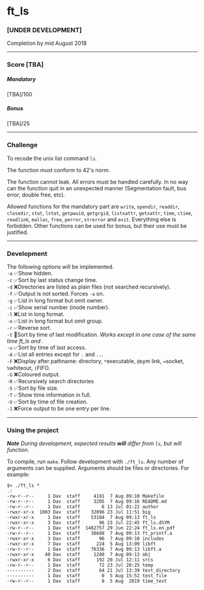 # ft_ls
### [UNDER DEVELOPMENT]
Completion by mid August 2018
***
### Score [TBA]
##### Mandatory
[TBA]/100
##### Bonus
[TBA]/25
***
### Challenge  
To recode the unix list command `ls`.  
  
The function must conform to 42's norm.  
  
The function cannot leak. All errors must be handled carefully. In no way can the function quit in an unexpected manner (Segmentation fault, bus error, double free, etc).  
  
Allowed functions for the mandatory part are `write`, `opendir`, `readdir`, `closedir`, `stat`, `lstat`, `getpwuid`, `getgrgid`, `listxattr`, `getxattr`, `time`, `ctime`, `readlink`, `malloc`, `free`, `perror`, `strerror` and `exit`. Everything else is forbidden. Other functions can be used for bonus, but their use must be justified.
***
### Development
The following options will be implemented.  
`-a` ✅Show hidden.  
`-c` ✅Sort by last status change time.  
`-d` ❌Directories are listed as plain files (not searched recursively).  
`-f` ✅Output is not sorted. Forces `-a` on.  
`-g` ✅List in long format but omit owner.  
`-i` ✅Show serial number (inode number).  
`-l` ❌List in long format.  
`-o` ✅List in long format but omit group.   
`-r` ✅Reverse sort.  
`-t` 🔶Sort by time of last modification. *Works except in one case of the same time ft_ls and .*  
`-u` ✅Sort by time of last access.  
`-A` ✅List all entries except for `.` and `..`.  
`-F` ❌Display after pathname: directory, `*`executable, `@`sym link, `=`socket, `%`whiteout, `|`FIFO.  
`-G` ❌Coloured output.  
`-R` ✅Recursively search directories  
`-S` ✅Sort by file size.  
`-T` ✅Show time information in full.  
`-U` ✅Sort by time of file creation.  
`-1` ❌Force output to be one entry per line.  
***
### Using the project
***Note*** *During development, expected results* ***will*** *differ from `ls`, but will function.*  
  
To compile, run `make`. Follow development with `./ft_ls`. Any number of arguments can be supplied. Arguments should be files or directories. For example:
```console
$> ./ft_ls *
.:
-rw-r--r--     1 Dav  staff     4191  7 Aug 09:10 Makefile
-rw-r--r--     1 Dav  staff     3205  7 Aug 09:16 README.md
-rw-r--r--     1 Dav  staff        6 13 Jul 01:22 author
-rwxr-xr-x  1003 Dav  staff    32096 23 Jul 11:51 big
-rwxr-xr-x     1 Dav  staff    53184  7 Aug 09:13 ft_ls
-rwxr-xr-x     3 Dav  staff       96 23 Jul 22:45 ft_ls.dSYM
-rw-r--r--     1 Dav  staff  1462757 29 Jun 22:24 ft_ls.en.pdf
-rw-r--r--     1 Dav  staff    38688  7 Aug 09:13 ft_printf.a
-rwxr-xr-x     3 Dav  staff       96  7 Aug 09:10 includes
-rwxr-xr-x     7 Dav  staff      224  5 Aug 13:09 libft
-rw-r--r--     1 Dav  staff    76336  7 Aug 09:13 libft.a
-rwxr-xr-x    40 Dav  staff     1280  7 Aug 09:13 obj
-rwxr-xr-x     6 Dav  staff      192 20 Jul 12:11 srcs
-rw-r--r--     1 Dav  staff       72 23 Jul 20:25 temp
----------     2 Dav  staff       64 21 Jul 13:39 test_directory
----------     1 Dav  staff        0  5 Aug 15:52 test_file
-rw-r--r--     1 Dav  staff        0  5 Aug  2019 time_test
```
